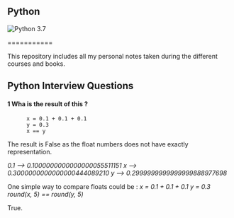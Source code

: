 ## Python

![Python 3.7](https://img.shields.io/badge/Python-3.7-blue.svg)

===========

This repository includes all my personal notes taken during the different courses and books.

## Python Interview Questions

#### 1 Wha is the result of this ?
          x = 0.1 + 0.1 + 0.1
          y = 0.3
          x == y
		  
The result is False as the float numbers does not have exactly representation.

*0.1 --> 0.1000000000000000055511151*
*x --> 0.3000000000000000444089210*
*y --> 0.2999999999999999888977698*

One simple way to compare floats could be :
*x = 0.1 + 0.1 + 0.1*
*y = 0.3*
*round(x, 5) == round(y, 5)*

True.
